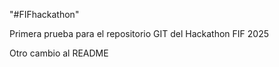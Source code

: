 "#FIFhackathon" 

Primera prueba para el repositorio GIT del Hackathon FIF 2025

Otro cambio al README